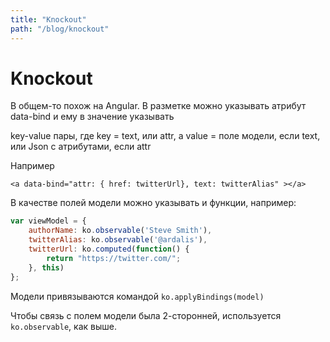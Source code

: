 ```yaml
---
title: "Knockout"
path: "/blog/knockout"
---
```

# Knockout

В общем-то похож на Angular. В разметке можно указывать атрибут data-bind и ему в значение указывать

key-value пары, где key = text, или attr, а value = поле модели, если text, или Json с атрибутами, если attr

Например

	<a data-bind="attr: { href: twitterUrl}, text: twitterAlias" ></a>

В качестве полей модели можно указывать и функции, например:

```js
var viewModel = {
	authorName: ko.observable('Steve Smith'),
	twitterAlias: ko.observable('@ardalis'),
	twitterUrl: ko.computed(function() {
		return "https://twitter.com/";
	}, this)
};
```
  
Модели привязываются командой `ko.applyBindings(model)`

Чтобы связь с полем модели была 2-сторонней, используется `ko.observable`, как выше.
